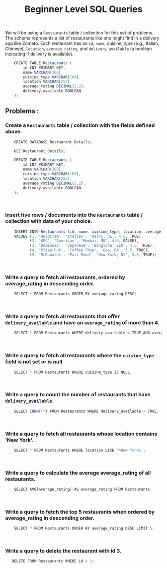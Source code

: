 <h1 align="center">Beginner Level SQL Queries</h1>

<br>

We will be using a `Restaurants` table / collection for this set of problems. The schema represents a list of restaurants like one might find in a delivery app like Zomato. Each restaurant has an `id`, `name`, cuisine_type (e.g., Italian, Chinese), `location`, `average_rating`, and `delivery_available` (a boolean indicating if delivery is available).

```js
    CREATE TABLE Restaurants (
        id INT PRIMARY KEY,
        name VARCHAR(100),
        cuisine_type VARCHAR(100),
        location VARCHAR(255),
        average_rating DECIMAL(3,2),
        delivery_available BOOLEAN
    );

```

## Problems : 

### Create a `Restaurants` table / collection with the fields defined above.

```js
    CREATE DATABASE Restaurant_Details;

    USE Restaurant_Details;

    CREATE TABLE Restaurants (
        id INT PRIMARY KEY,
        name VARCHAR(100),
        cuisine_type VARCHAR(100),
        location VARCHAR(255),
        average_rating DECIMAL(3,2),
        delivery_available BOOLEAN
    );
```
<br>

### Insert five rows / documents into the `Restaurants` table / collection with data of your choice.

```js
    INSERT INTO Restaurants (id, name, cuisine_type, location, average_rating, delivery_available)
    VALUES (1, 'Haldiram', 'Italian', 'Delhi, DL', 4.5, TRUE),
           (2, 'KFC', 'American', 'Mumbai, MU', 4.0, FALSE),
           (3, 'Dominozz', 'Japanese', 'Banglore, BLR', 4.5, TRUE),
           (4, 'Pizza Hut', 'Coffee Shop', 'Goa, GA', 3.5, TRUE),
           (5, 'McDonalds', 'Fast Food', 'New York, NY', 3.0, TRUE);
```

<br>

###  Write a query to fetch all restaurants, ordered by average_rating in descending order.

```js
    SELECT * FROM Restaurants ORDER BY average_rating DESC;
```

<br>

### Write a query to fetch all restaurants that offer `delivery_available` and have an `average_rating` of more than 4.

```js
    SELECT * FROM Restaurants WHERE delivery_available = TRUE AND average_rating > 4;
```

<br>

### Write a query to fetch all restaurants where the `cuisine_type` field is not set or is null.

```js
    SELECT * FROM Restaurants WHERE cuisine_type IS NULL;
```

<br>

### Write a query to count the number of restaurants that have `delivery_available`.

```js
    SELECT COUNT(*) FROM Restaurants WHERE delivery_available = TRUE;
```

<br>

### Write a query to fetch all restaurants whose location contains 'New York'.

```js
    SELECT * FROM Restaurants WHERE location LIKE '%New York%';
```

<br>

### Write a query to calculate the average average_rating of all restaurants.

```js
    SELECT AVG(average_rating) AS average_rating FROM Restaurants;
```

<br>

### Write a query to fetch the top 5 restaurants when ordered by average_rating in descending order.

```js
    SELECT * FROM Restaurants ORDER BY average_rating DESC LIMIT 5;
```

<br>

### Write a query to delete the restaurant with id 3.

```js
   DELETE FROM Restaurants WHERE id = 3;
```